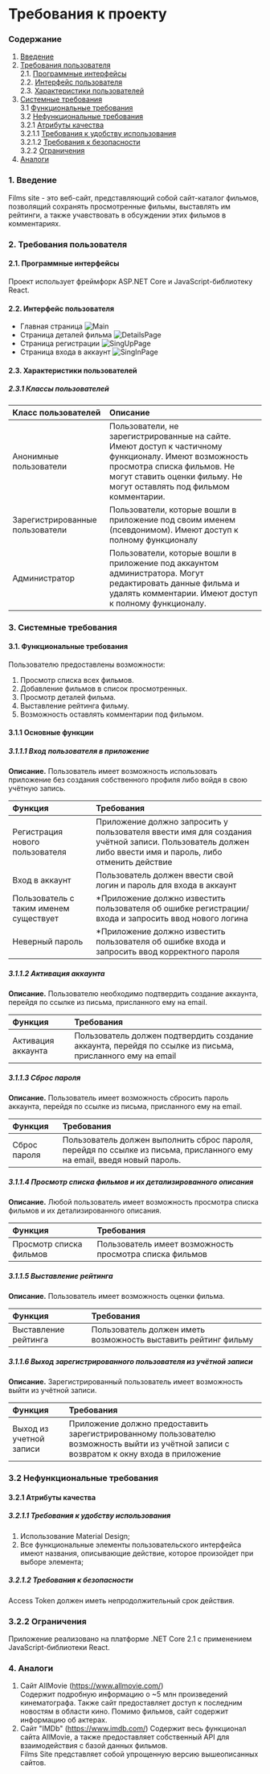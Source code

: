 # Требования к проекту
### Содержание
1. [Введение](#1)
2. [Требования пользователя](#2) <br>
  2.1. [Программные интерфейсы](#2.1) <br>
  2.2. [Интерфейс пользователя](#2.2) <br>
  2.3. [Характеристики пользователей](#2.3) <br>
3. [Системные требования](#3) <br>
  3.1 [Функциональные требования](#3.1) <br>
  3.2 [Нефункциональные требования](#3.2) <br>
    3.2.1 [Атрибуты качества](#3.2.1) <br>
      3.2.1.1 [Требования к удобству использования](#3.2.1.1) <br>
      3.2.1.2 [Требования к безопасности](#3.2.1.2) <br>
    3.2.2 [Ограничения](#3.2.2)
 4. [Аналоги](#4) <br>
  
### 1. Введение <a name="1"></a>
Films site - это веб-сайт, представляющий собой сайт-каталог фильмов, позволящий сохранять просмотренные фильмы, 
выставлять им рейтинги, а также учавствовать в обсуждении этих фильмов в комментариях.

### 2. Требования пользователя <a name="2"></a>
#### 2.1. Программные интерфейсы <a name="2.1"></a>
Проект использует фреймфорк ASP.NET Core и JavaScript-библиотеку React.
#### 2.2. Интерфейс пользователя <a name="2.2"></a>
- Главная страница
  ![Main](https://github.com/rokez98/FilmsSite/blob/master/Images/Mockups/AllFilmsPage.png)
- Страница деталей фильма
  ![DetailsPage](https://github.com/rokez98/FilmsSite/blob/master/Images/Mockups/FilmDetailsPage.png)
- Страница регистрации
  ![SingUpPage](https://github.com/rokez98/FilmsSite/blob/master/Images/Mockups/SignUpPage.png)
- Страница входа в аккаунт
  ![SingInPage](https://github.com/rokez98/FilmsSite/blob/master/Images/Mockups/SignInPage.png)
  
#### 2.3. Характеристики пользователей <a name="2.3"></a>

##### 2.3.1 Классы пользователей

| Класс пользователей | Описание |
|:---|:---|
| Анонимные пользователи | Пользователи, не зарегистрированные на сайте. Имеют доступ к частичному функционалу. Имеют возможность просмотра списка фильмов. Не могут ставить оценки фильму. Не могут оставлять под фильмом комментарии.  |
| Зарегистрированные пользователи | Пользователи, которые вошли в приложение под своим именем (псевдонимом). Имеют доступ к полному функционалу |
| Администратор | Пользователи, которые вошли в приложение под аккаунтом администратора. Могут редактировать данные фильма и удалять комментарии. Имеют доступ к полному функционалу. |

### 3. Системные требования <a name="3"></a>
#### 3.1. Функциональные требования <a name="3.1"></a>
Пользователю предоставлены возможности:
  1. Просмотр списка всех фильмов.
  2. Добавление фильмов в список просмотренных.
  3. Просмотр деталей фильма.
  4. Выставление рейтинга фильму.
  5. Возможность оставлять комментарии под фильмом.
  

#### 3.1.1 Основные функции <a name="3.1.1"></a>

##### 3.1.1.1 Вход пользователя в приложение <a name="3.1.1.1"></a>
**Описание.** Пользователь имеет возможность использовать приложение без создания собственного профиля либо войдя в свою учётную запись.

| Функция | Требования | 
|:---|:---|
| Регистрация нового пользователя | Приложение должно запросить у пользователя ввести имя для создания учётной записи. Пользователь должен либо ввести имя и пароль, либо отменить действие |
| Вход в аккаунт | Пользователь должен ввести свой логин и пароль для входа в аккаунт |
| Пользователь с таким именем существует | *Приложение должно известить пользователя об ошибке регистрации/входа и запросить ввод нового логина
| Неверный пароль | *Приложение должно известить пользователя об ошибке входа и запросить ввод корректного пароля 

##### 3.1.1.2 Активация аккаунта <a name="3.1.1.2"></a>
**Описание.** Пользователю необходимо подтвердить создание аккаунта, перейдя по ссылке из письма, присланного ему на email.

| Функция | Требования | 
|:---|:---|
| Активация аккаунта | Пользователь должен подтвердить создание аккаунта, перейдя по ссылке из письма, присланного ему на email |

##### 3.1.1.3 Сброс пароля <a name="3.1.1.3"></a>
**Описание.** Пользователь имеет возможность сбросить пароль аккаунта, перейдя по ссылке из письма, присланного ему на email.

| Функция | Требования | 
|:---|:---|
| Сброс пароля| Пользователь должен выполнить сброс пароля, перейдя по ссылке из письма, присланного ему на email, введя новый пароль. |

##### 3.1.1.4 Просмотр списка фильмов и их детализированного описания <a name="3.1.1.4"></a>
**Описание.** Любой пользователь имеет возможность просмотра списка фильмов и их детализированного описания.

| Функция | Требования | 
|:---|:---|
| Просмотр списка фильмов | Пользователь имеет возможность просмотра списка фильмов | Приложение должно получить список фильмов и отобразить его в окне браузера |


##### 3.1.1.5 Выставление рейтинга <a name="3.1.1.5"></a>
**Описание.** Пользователь имеет возможность оценки фильма.

| Функция | Требования | 
|:---|:---|
| Выставление рейтинга | Пользователь должен иметь возможность выставить рейтинг фильму |


##### 3.1.1.6 Выход зарегистрированного пользователя из учётной записи <a name="3.1.1.6"></a>
**Описание.** Зарегистрированный пользователь имеет возможность выйти из учётной записи.

| Функция | Требования | 
|:---|:---|
| Выход из учетной записи | Приложение должно предоставить зарегистрированному пользователю возможность выйти из учётной записи с возвратом к окну входа в приложение |

### 3.2 Нефункциональные требования <a name="3.2"></a>
<a name="quality_attributes"/>

#### 3.2.1 Атрибуты качества <a name="3.2.1"></a>

<a name="requirements_for_ease_of_use"/>

##### 3.2.1.1 Требования к удобству использования <a name="3.2.1.1"></a>
1. Использование Material Design;
2. Все функциональные элементы пользовательского интерфейса имеют названия, описывающие действие, которое произойдет при выборе элемента;

<a name="security_requirements"/>

##### 3.2.1.2 Требования к безопасности <a name="3.2.1.2"></a>
Access Token должен иметь непродолжительный срок действия.

### 3.2.2 Ограничения <a name="3.2.2"></a>
Приложение реализовано на платформе .NET Core 2.1 с применением JavaScript-библиотеки React.

### 4. Аналоги <a name="4"></a>
  1. Сайт AllMovie (https://www.allmovie.com/)  
  Содержит подробную информацию о ~5 млн произведений кинематографа. Также сайт предоставляет доступ к последним новостям в области кино. Помимо фильмов, сайт содержит информацию об актерах.
  2. Сайт "IMDb" (https://www.imdb.com/)
  Содержит весь функционал сайта AllMovie, а также предоставляет собственный API для взаимодействия с базой данных фильмов. </br>
  Films Site представляет собой упрощенную версию вышеописанных сайтов.
